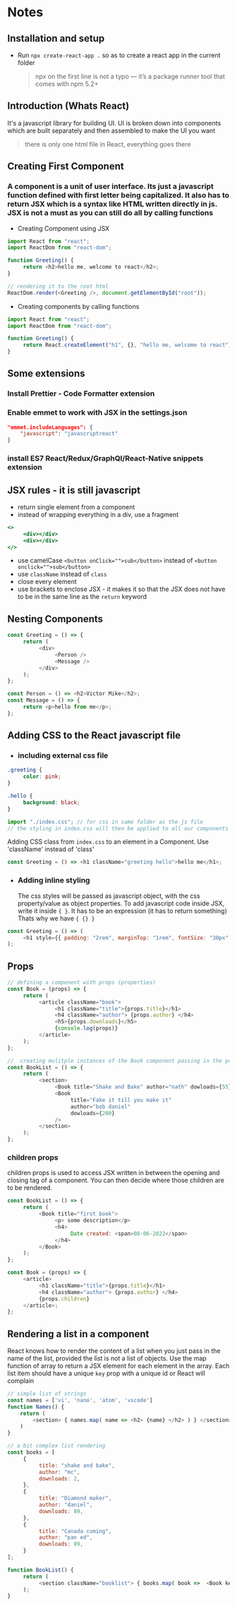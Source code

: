 # Notes

## Installation and setup

-    Run `npx create-react-app .` so as to create a react app in the current folder
     > npx on the first line is not a typo — it’s a package runner tool that comes with npm 5.2+

## Introduction (Whats React)

It's a javascript library for building UI. UI is broken down into components which are built separately and then assembled to make the UI you want

> there is only one html file in React, everything goes there

## Creating First Component

### A component is a unit of user interface. Its just a javascript function defined with first letter being capitalized. It also has to return JSX which is a syntax like HTML written directly in js. JSX is not a must as you can still do all by calling functions

-    Creating Component using JSX

```js
import React from "react";
import ReactDom from "react-dom";

function Greeting() {
     return <h2>hello me, welcome to react</h2>;
}

// rendering it to the root html
ReactDom.render(<Greeting />, document.getElementById("root"));
```

-    Creating components by calling functions

```js
import React from "react";
import ReactDom from "react-dom";

function Greeting() {
     return React.createElement("h1", {}, "hello me, welcome to react");
}
```

## Some extensions

### Install Prettier - Code Formatter extension

### Enable emmet to work with JSX in the settings.json

```json
"emmet.includeLanguages": {
    "javascript": "javascriptreact"
}
```

### install ES7 React/Redux/GraphQl/React-Native snippets extension

## JSX rules - it is still javascript

-    return single element from a component
-    instead of wrapping everything in a div, use a fragment

```jsx
<>
     <div></div>
     <div></div>
</>
```

-    use camelCase
     `<button onClick="">sub</button>`
     instead of
     `<button onclick="">sub</button>`
-    use `className` instead of `class`
-    close every element
-    use brackets to enclose JSX - it makes it so that the JSX does not have to be in the same line as the `return` keyword

## Nesting Components

```js
const Greeting = () => {
     return (
          <div>
               <Person />
               <Message />
          </div>
     );
};

const Person = () => <h2>Victor Mike</h2>;
const Message = () => {
     return <p>hello from me</p>;
};
```

## Adding CSS to the React javascript file

-    ### including external css file

```css
.greeting {
     color: pink;
}

.hello {
     background: black;
}
```

```js
import "./index.css"; // for css in same folder as the js file
// the styling in index.css will then be applied to all our components
```

Adding CSS class from `index.css` to an element in a Component. Use 'className' instead of 'class'

```js
const Greeting = () => <h1 className="greeting hello">hello me</h1>;
```

-    ### Adding inline styling
     The css styles will be passed as javascript object, with the css property/value as object properties. To add javascript code inside JSX, write it inside `{ }`. It has to be an expression (it has to return something)
     Thats why we have `{ {} }`

```js
const Greeting = () => (
     <h1 style={{ padding: "2rem", marginTop: "1rem", fontSize: "30px" }}></h1>
);
```

## Props

```js
// defining a component with props (properties)
const Book = (props) => {
     return (
          <article className="book">
               <h1 className="title">{props.title}</h1>
               <h4 className="author"> {props.author} </h4>
               <h5>{props.downloads}</h5>
               {console.log(props)}
          </article>
     );
};

//  creating mulitple instances of the Book component passing in the props
const BookList = () => {
     return (
          <section>
               <Book title="Shake and Bake" author="nath" dowloads={55} />
               <Book
                    title="Fake it till you make it"
                    author="bob daniel"
                    dowloads={200}
               />
          </section>
     );
};
```

### children props

children props is used to access JSX written in between the opening and closing tag of a component.
You can then decide where those children are to be rendered.

```js
const BookList = () => {
     return (
          <Book title="first book">
               <p> some description</p>
               <h4>
                    Date created: <span>08-06-2022</span>
               </h4>
          </Book>
     );
};

const Book = (props) => {
     <article>
          <h1 className="title">{props.title}</h1>
          <h4 className="author"> {props.author} </h4>
          {props.children}
     </article>;
};
```

## Rendering a list in a component


React knows how to render the content of a list when you just pass in the name of the list, provided the list is not a list of objects.
Use the map function of array to return a JSX element for each element in the array.
Each list item should have a unique `key` prop with a unique id or React will complain

```javascript
// simple list of strings
const names = ['vi', 'nano', 'atom', 'vscode']
function Names() {
    return (
        <section> { names.map( name => <h2> {name} </h2> ) } </section>
    )
}

// a bit complex list rendering
const books = [
     {
          title: "shake and bake",
          author: "mc",
          downloads: 2,
     },
     {
          title: "Diamond maker",
          author: "daniel",
          downloads: 89,
     },
     {
          title: "Canada coming",
          author: "pan ed",
          downloads: 89,
     }
];

function BookList() {
     return (
          <section className="booklist"> { books.map( book =>  <Book key={book.id}  {...book} />  )}</section>
     );
}
```
